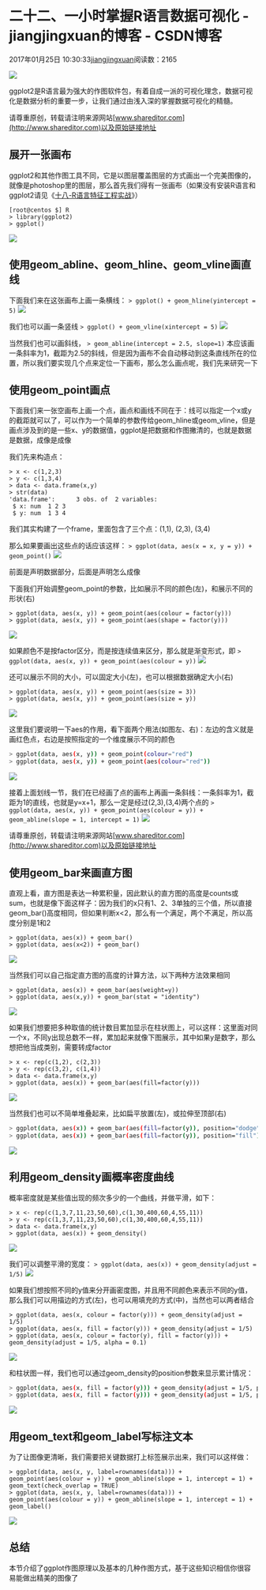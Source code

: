# 二十二、一小时掌握R语言数据可视化 - jiangjingxuan的博客 - CSDN博客





2017年01月25日 10:30:33[jiangjingxuan](https://me.csdn.net/jiangjingxuan)阅读数：2165












![](http://www.shareditor.com/uploads/media/default/0001/01/thumb_372_default_big.png)



ggplot2是R语言最为强大的作图软件包，有着自成一派的可视化理念，数据可视化是数据分析的重要一步，让我们通过由浅入深的掌握数据可视化的精髓。

请尊重原创，转载请注明来源网站[www.shareditor.com](http://www.shareditor.com)以及原始链接地址

## 展开一张画布

ggplot2和其他作图工具不同，它是以图层覆盖图层的方式画出一个完美图像的，就像是photoshop里的图层，那么首先我们得有一张画布（如果没有安装R语言和ggplot2请见《[十八-R语言特征工程实战](http://www.shareditor.com/blogshow/?blogId=106)》）

```
[root@centos $] R
> library(ggplot2)
> ggplot()
```

![](http://www.shareditor.com/uploads/media/my-context/0001/01/04f127da8c76a5582c46f04e25faa8f9e0b13e22.png)



## 使用geom_abline、geom_hline、geom_vline画直线

下面我们来在这张画布上画一条横线：
`> ggplot() + geom_hline(yintercept = 5)`
![](http://www.shareditor.com/uploads/media/my-context/0001/01/fcacbace139391d0dead72ccb2d94075fb0d2edc.png)

我们也可以画一条竖线
`> ggplot() + geom_vline(xintercept = 5)`
![](http://www.shareditor.com/uploads/media/my-context/0001/01/712810550b5009078caa646c0e6ae7a809803f97.png)

当然我们也可以画斜线，
`> geom_abline(intercept = 2.5, slope=1)`
本应该画一条斜率为1，截距为2.5的斜线，但是因为画布不会自动移动到这条直线所在的位置，所以我们要实现几个点来定位一下画布，那么怎么画点呢，我们先来研究一下



## 使用geom_point画点

下面我们来一张空画布上画一个点，画点和画线不同在于：线可以指定一个x或y的截距就可以了，可以作为一个简单的参数传给geom_hline或geom_vline，但是画点涉及到的是一些x、y的数据值，ggplot是把数据和作图撇清的，也就是数据是数据，成像是成像

我们先来构造点：

```
> x <- c(1,2,3)
> y <- c(1,3,4)
> data <- data.frame(x,y)
> str(data)
'data.frame':      3 obs. of  2 variables:
 $ x: num  1 2 3
 $ y: num  1 3 4
```

我们其实构建了一个frame，里面包含了三个点：(1,1), (2,3), (3,4)

那么如果要画出这些点的话应该这样：
`> ggplot(data, aes(x = x, y = y)) + geom_point()`
![](http://www.shareditor.com/uploads/media/my-context/0001/01/20c8311885d29f7ba3cb24b25988a865b2e75df6.png)

前面是声明数据部分，后面是声明怎么成像

下面我们开始调整geom_point的参数，比如展示不同的颜色(左)，和展示不同的形状(右)

```
> ggplot(data, aes(x, y)) + geom_point(aes(colour = factor(y)))
> ggplot(data, aes(x, y)) + geom_point(aes(shape = factor(y)))
```

![](http://www.shareditor.com/uploads/media/my-context/0001/01/1a1e45a6bb7ee363086c1f5b3a1478b3e09db436.png)

如果颜色不是按factor区分，而是按连续值来区分，那么就是渐变形式，即
`> ggplot(data, aes(x, y)) + geom_point(aes(colour = y))`
![](http://www.shareditor.com/uploads/media/my-context/0001/01/9b85ad845c9911b2f54997b9f03b95a511d85c06.png)

还可以展示不同的大小，可以固定大小(左)，也可以根据数据确定大小(右)

```
> ggplot(data, aes(x, y)) + geom_point(aes(size = 3))
> ggplot(data, aes(x, y)) + geom_point(aes(size = y))
```

![](http://www.shareditor.com/uploads/media/my-context/0001/01/a010e5465b841e28046bf21b22b054ec49acc289.png)

这里我们要说明一下aes的作用，看下面两个用法(如图左、右)：左边的含义就是画红色点，右边是按照指定的一个维度展示不同的颜色

```bash
> ggplot(data, aes(x, y)) + geom_point(colour="red")
> ggplot(data, aes(x, y)) + geom_point(aes(colour="red"))
```

![](http://www.shareditor.com/uploads/media/my-context/0001/01/0769205f32e4fa83af240e002c15b26ef893a119.png)

接着上面划线一节，我们在已经画了点的画布上再画一条斜线：一条斜率为1，截距为1的直线，也就是y=x+1，那么一定是经过(2,3),(3,4)两个点的
`> ggplot(data, aes(x, y)) + geom_point(aes(colour = y)) + geom_abline(slope = 1, intercept = 1)`
![](http://www.shareditor.com/uploads/media/my-context/0001/01/5598075562a923f9199a48d870b52969c50dd9f0.png)

请尊重原创，转载请注明来源网站[www.shareditor.com](http://www.shareditor.com)以及原始链接地址



## 使用geom_bar来画直方图

直观上看，直方图是表达一种累积量，因此默认的直方图的高度是counts或sum，也就是像下面这样子：因为我们的x只有1、2、3单独的三个值，所以直接geom_bar()高度相同，但如果判断x<2，那么有一个满足，两个不满足，所以高度分别是1和2

```
> ggplot(data, aes(x)) + geom_bar()
> ggplot(data, aes(x<2)) + geom_bar()
```

![](http://www.shareditor.com/uploads/media/my-context/0001/01/125052165be2291de5c1bd7da924093de5c6ff72.png)

当然我们可以自己指定直方图的高度的计算方法，以下两种方法效果相同

```
> ggplot(data, aes(x)) + geom_bar(aes(weight=y))
> ggplot(data, aes(x,y)) + geom_bar(stat = "identity")
```

![](http://www.shareditor.com/uploads/media/my-context/0001/01/9c7bd0cb64f8a0921b38580e12d99b541641ead0.png)

如果我们想要把多种取值的统计数目累加显示在柱状图上，可以这样：这里面对同一个x，不同y出现总数不一样，累加起来就像下图展示，其中如果y是数字，那么想把他当成类别，需要转成factor

```
> x <- rep(c(1,2), c(2,3))
> y <- rep(c(3,2), c(1,4))
> data <- data.frame(x,y)
> ggplot(data, aes(x)) + geom_bar(aes(fill=factor(y)))
```

![](http://www.shareditor.com/uploads/media/my-context/0001/01/a7b87927553bceceee186d9e54aa791b5dc70596.png)

当然我们也可以不简单堆叠起来，比如扁平放置(左)，或拉伸至顶部(右)

```bash
> ggplot(data, aes(x)) + geom_bar(aes(fill=factor(y)), position="dodge")
> ggplot(data, aes(x)) + geom_bar(aes(fill=factor(y)), position="fill")
```

![](http://www.shareditor.com/uploads/media/my-context/0001/01/8fbeac89074f2ab4a6d08a7029ea1e1de83955d1.png)



## 利用geom_density画概率密度曲线

概率密度就是某些值出现的频次多少的一个曲线，并做平滑，如下：

```
> x <- rep(c(1,3,7,11,23,50,60),c(1,30,400,60,4,55,11))
> y <- rep(c(1,3,7,11,23,50,60),c(1,30,400,60,4,55,11))
> data <- data.frame(x,y)
> ggplot(data, aes(x)) + geom_density()
```

![](http://www.shareditor.com/uploads/media/my-context/0001/01/f6dabf09178c4f5a4e12e31c5d730987e9f1e687.png)

我们可以调整平滑的宽度：
`> ggplot(data, aes(x)) + geom_density(adjust = 1/5)`
![](http://www.shareditor.com/uploads/media/my-context/0001/01/4f8b74a3716bb07371296806a5f5c7c2f2f2e38d.png)

如果我们想按照不同的y值来分开画密度图，并且用不同颜色来表示不同的y值，那么我们可以用描边的方式(左)，也可以用填充的方式(中)，当然也可以两者结合

```
> ggplot(data, aes(x, colour = factor(y))) + geom_density(adjust = 1/5)
> ggplot(data, aes(x, fill = factor(y))) + geom_density(adjust = 1/5)
> ggplot(data, aes(x, colour = factor(y), fill = factor(y))) + geom_density(adjust = 1/5, alpha = 0.1)
```

![](http://www.shareditor.com/uploads/media/my-context/0001/01/86b8dca8e1031fa31a25b86e985779e11e682218.png)

和柱状图一样，我们也可以通过geom_density的position参数来显示累计情况：

```bash
> ggplot(data, aes(x, fill = factor(y))) + geom_density(adjust = 1/5, position='fill')
> ggplot(data, aes(x, fill = factor(y))) + geom_density(adjust = 1/5, position='stack')
```

![](http://www.shareditor.com/uploads/media/my-context/0001/01/5baced5718ba42f39338a8ee7d9d98bdf5cf50c9.png)



## 用geom_text和geom_label写标注文本

为了让图像更清晰，我们需要把关键数据打上标签展示出来，我们可以这样做：

```
> ggplot(data, aes(x, y, label=rownames(data))) + geom_point(aes(colour = y)) + geom_abline(slope = 1, intercept = 1) + geom_text(check_overlap = TRUE)
> ggplot(data, aes(x, y, label=rownames(data))) + geom_point(aes(colour = y)) + geom_abline(slope = 1, intercept = 1) + geom_label()
```

![](http://www.shareditor.com/uploads/media/my-context/0001/01/6b14e409a7b4b22adefe1affd39385a15cafd137.png)



## 总结

本节介绍了ggplot作图原理以及基本的几种作图方式，基于这些知识相信你很容易能做出精美的图像了




